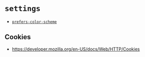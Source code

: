 # `settings`

  - [`prefers-color-scheme`](https://developer.mozilla.org/en-US/docs/Web/CSS/@media/prefers-color-scheme)


## Cookies
  - https://developer.mozilla.org/en-US/docs/Web/HTTP/Cookies
